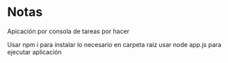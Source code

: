 # Notas
Apicación por consola de tareas por hacer

Usar npm i para instalar lo necesario
en carpeta raíz usar node app.js para ejecutar aplicación 